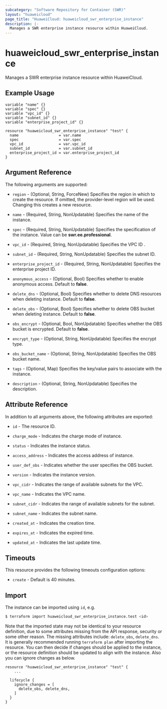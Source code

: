 ```yaml
---
subcategory: "Software Repository for Container (SWR)"
layout: "huaweicloud"
page_title: "HuaweiCloud: huaweicloud_swr_enterprise_instance"
description: |-
  Manages a SWR enterprise instance resource within HuaweiCloud.
---
```


# huaweicloud_swr_enterprise_instance

Manages a SWR enterprise instance resource within HuaweiCloud.

## Example Usage

```hcl
variable "name" {}
variable "spec" {}
variable "vpc_id" {}
variable "subnet_id" {}
variable "enterprise_project_id" {}

resource "huaweicloud_swr_enterprise_instance" "test" {
  name                  = var.name
  spec                  = var.spec
  vpc_id                = var.vpc_id
  subnet_id             = var.subnet_id
  enterprise_project_id = var.enterprise_project_id
}
```

## Argument Reference

The following arguments are supported:

* `region` - (Optional, String, ForceNew) Specifies the region in which to create the resource.
  If omitted, the provider-level region will be used.
  Changing this creates a new resource.

* `name` - (Required, String, NonUpdatable) Specifies the name of the instance.

* `spec` - (Required, String, NonUpdatable) Specifies the specification of the instance. Value can be **swr.ee.professional**.

* `vpc_id` - (Required, String, NonUpdatable) Specifies the VPC ID .

* `subnet_id` - (Required, String, NonUpdatable) Specifies the subnet ID.

* `enterprise_project_id` - (Required, String, NonUpdatable) Specifies the enterprise project ID.

* `anonymous_access` - (Optional, Bool) Specifies whether to enable anonymous access. Default to **false**.

* `delete_dns` - (Optional, Bool) Specifies whether to delete DNS resources when deleting instance. Default to **false**.

* `delete_obs` - (Optional, Bool) Specifies whether to delete OBS bucket when deleting instance. Default to **false**.

* `obs_encrypt` - (Optional, Bool, NonUpdatable) Specifies whether the OBS bucket is encrypted. Default to **false**.

* `encrypt_type` - (Optional, String, NonUpdatable) Specifies the encrypt type.

* `obs_bucket_name` - (Optional, String, NonUpdatable) Specifies the OBS bucket name.

* `tags` - (Optional, Map) Specifies the key/value pairs to associate with the instance.

* `description` - (Optional, String, NonUpdatable) Specifies the description.

## Attribute Reference

In addition to all arguments above, the following attributes are exported:

* `id` - The resource ID.

* `charge_mode` - Indicates the charge mode of instance.

* `status` - Indicates the instance status.

* `access_address` - Indicates the access address of instance.

* `user_def_obs` - Indicates whether the user specifies the OBS bucket.

* `version` - Indicates the instance version.

* `vpc_cidr` - Indicates the range of available subnets for the VPC.

* `vpc_name` - Indicates the VPC name.

* `subnet_cidr` - Indicates the range of available subnets for the subnet.

* `subnet_name` - Indicates the subnet name.

* `created_at` - Indicates the creation time.

* `expires_at` - Indicates the expired time.

* `updated_at` - Indicates the last update time.

## Timeouts

This resource provides the following timeouts configuration options:

* `create` - Default is 40 minutes.

## Import

The instance can be imported using `id`, e.g.

```bash
$ terraform import huaweicloud_swr_enterprise_instance.test <id>
```

Note that the imported state may not be identical to your resource definition, due to some attributes missing from the
API response, security or some other reason.
The missing attributes include: `delete_obs`, `delete_dns`.
It is generally recommended running `terraform plan` after importing the resource.
You can then decide if changes should be applied to the instance, or the resource definition should be updated to
align with the instance. Also you can ignore changes as below.

```hcl
resource "huaweicloud_swr_enterprise_instance" "test" {
    ...

  lifecycle {
    ignore_changes = [
      delete_obs, delete_dns,
    ]
  }
}
```
